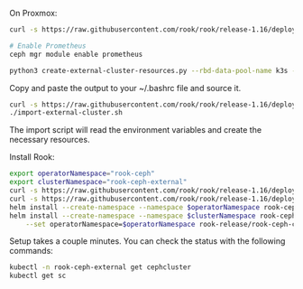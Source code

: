 On Proxmox:
```bash
curl -s https://raw.githubusercontent.com/rook/rook/release-1.16/deploy/examples/create-external-cluster-resources.py > create-external-cluster-resources.py

# Enable Prometheus
ceph mgr module enable prometheus

python3 create-external-cluster-resources.py --rbd-data-pool-name k3s --namespace rook-ceph-external --format bash
```
Copy and paste the output to your ~/.bashrc file and source it.

```bash
curl -s https://raw.githubusercontent.com/rook/rook/release-1.16/deploy/examples/import-external-cluster.sh > import-external-cluster.sh
./import-external-cluster.sh
```
The import script will read the environment variables and create the necessary resources.

Install Rook:
```bash
export operatorNamespace="rook-ceph"
export clusterNamespace="rook-ceph-external"
curl -s https://raw.githubusercontent.com/rook/rook/release-1.16/deploy/charts/rook-ceph/values.yaml > values.yaml
curl -s https://raw.githubusercontent.com/rook/rook/release-1.16/deploy/charts/rook-ceph-cluster/values-external.yaml > values-external.yaml
helm install --create-namespace --namespace $operatorNamespace rook-ceph rook-release/rook-ceph -f values.yaml
helm install --create-namespace --namespace $clusterNamespace rook-ceph-cluster \
	--set operatorNamespace=$operatorNamespace rook-release/rook-ceph-cluster -f values-external.yaml
```

Setup takes a couple minutes. You can check the status with the following commands:
```bash
kubectl -n rook-ceph-external get cephcluster
kubectl get sc
```